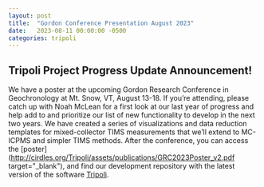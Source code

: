 ```yaml
---
layout: post
title:  "Gordon Conference Presentation August 2023"
date:   2023-08-11 00:00:00 -0500
categories: tripoli
---
```

## Tripoli Project Progress Update Announcement!

We have a poster at the upcoming Gordon Research Conference in Geochronology at Mt. Snow, VT, August 13-18.  If you’re attending, please catch up with Noah McLean for a first look at our last year of progress and help add to and prioritize our list of new functionality to develop in the next two years.  We have created a series of visualizations and data reduction templates for mixed-collector TIMS measurements that we’ll extend to MC-ICPMS and simpler TIMS methods.  After the conference, you can access the [poster](http://cirdles.org/Tripoli/assets/publications/GRC2023Poster_v2.pdf  target="_blank"), and find our development repository with the latest version of the software [Tripoli](https://github.com/CIRDLES/Tripoli).

